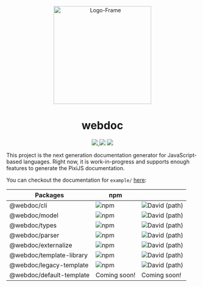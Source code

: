 <p align="center">
  <a href="https://ibb.co/9pYvRgV"><img src="https://i.ibb.co/D1Kb3W8/Logo-Frame.png" alt="Logo-Frame" border="0" width="256"></a>
</p>
<h1 align="center">webdoc</h1>

<p align="center">
  
<a href="https://dev.azure.com/webdoc-js/webdoc/_build/latest?definitionId=2&branchName=master">
  <img src="https://dev.azure.com/webdoc-js/webdoc/_apis/build/status/webdoc-js.webdoc?branchName=master"></img>
</a>
<a href="(https://lerna.js.org/)"><img src="https://img.shields.io/badge/maintained%20with-lerna-cc00ff.svg"></img></a>
<a href="https://www.codetriage.com/webdoc-js/webdoc"><img src="https://www.codetriage.com/webdoc-js/webdoc/badges/users.svg" /></a>
</p>

This project is the next generation documentation generator for JavaScript-based languages. Right now, it is work-in-progress
and supports enough features to generate the PixiJS documentation.

You can checkout the documentation for `example/` [here](https://webdoc-js.github.io/example-documentation/index.html): 


| Packages                    | npm                                                              ||
|-----------------------------|------------------------------------------------------------------|-|
| @webdoc/cli                 | ![npm](https://img.shields.io/npm/v/@webdoc/cli)                 | ![David (path)](https://img.shields.io/david/webdoc-js/webdoc?path=packages%2Fwebdoc-cli)                                              |
| @webdoc/model               | ![npm](https://img.shields.io/npm/v/@webdoc/model)               |![David (path)](https://img.shields.io/david/webdoc-js/webdoc?path=packages%2Fwebdoc-model)|
| @webdoc/types               | ![npm](https://img.shields.io/npm/v/@webdoc/types)               |![David (path)](https://img.shields.io/david/webdoc-js/webdoc?path=packages%2Fwebdoc-types)|
| @webdoc/parser              | ![npm](https://img.shields.io/npm/v/@webdoc/parser)              |![David (path)](https://img.shields.io/david/webdoc-js/webdoc?path=packages%2Fwebdoc-parser)|
| @webdoc/externalize         | ![npm](https://img.shields.io/npm/v/@webdoc/externalize)         |![David (path)](https://img.shields.io/david/webdoc-js/webdoc?path=packages%2Fwebdoc-externalize)|
| @webdoc/template-library    | ![npm](https://img.shields.io/npm/v/@webdoc/template-library)    |![David (path)](https://img.shields.io/david/webdoc-js/webdoc?path=packages%2Fwebdoc-template-library)|
| @webdoc/legacy-template     | ![npm](https://img.shields.io/npm/v/@webdoc/legacy-template)     |![David (path)](https://img.shields.io/david/webdoc-js/webdoc?path=packages%2Fwebdoc-legacy-template)|
| @webdoc/default-template    | Coming soon!                                                     | Coming soon! |
